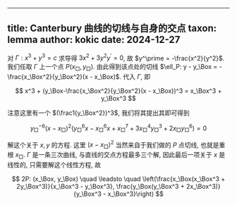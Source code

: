 
---
title: Canterbury 曲线的切线与自身的交点
taxon: lemma
author: kokic
date: 2024-12-27
---

对 $\Gamma: x^3+y^3=c$ 求导得 $3x^2 + 3y^2y^\prime = 0$, 故 $y^\prime = -\frac{x^2}{y^2}$. 我们任取 $\Gamma$ 上一个点 $P(x_\Box, y_\Box)$. 由此得到该点处的切线 $\ell_P: y - y_\Box = -\frac{x_\Box^2}{y_\Box^2}(x - x_\Box)$. 代入 $\Gamma$, 即

$$ x^3 + (y_\Box-\frac{x_\Box^2}{y_\Box^2}(x - x_\Box))^3 = x_\Box^3 + y_\Box^3 $$

注意这里有一个 $(\frac1{y_\Box^2})^3$, 我们将其提出其即可得到

$$ y_\Box^{-6}(x-x_\Box)^2(y_\Box^6x - x_\Box^6x + x_\Box^7 + 3x_\Box^4y_\Box^3+2x_\Box y_\Box^6) = 0 $$ 

解这个关于 $x,y$ 的方程. 这里 $(x-x_\Box)^2$ 当然来自于我们做的 $P$ 点切线, 也就是重根 $x_\Box$. $\Gamma$ 是一条三次曲线, 与直线的交点方程最多三个解, 因此最后一项关于 $x$ 是线性的, 只需要解这个线性方程, 故

$$ 2P: (x_\Box, y_\Box) \quad \leadsto \quad \left(\frac{x_\Box(x_\Box^3 + 2y_\Box^3)}{x_\Box^3 - y_\Box^3}, \frac{y_\Box(y_\Box^3 + 2x_\Box^3)}{y_\Box^3 - x_\Box^3}\right) $$
